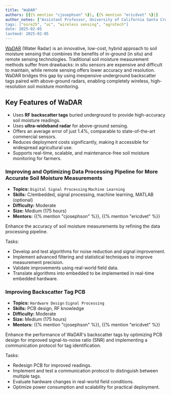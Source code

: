 ```yaml
---
title: "WaDAR"
authors: [{{% mention "cjosephson" %}}, {{% mention "ericdvet" %}}]
author_notes: ["Assistant Professor, University of California Santa Cruz", "Graduate Student Researcher. University of California Santa Cruz]
tags: ["osre25", "uc", "wireless sensing", "agrotech"]
date: 2025-02-05
lastmod: 2025-02-05
---
```


[WaDAR](https://github.com/jlab-sensing/wadar) (Water Radar) is an innovative, low-cost, hybrid approach to soil moisture sensing that combines the benefits of in-ground (in situ) and remote sensing technologies. Traditional soil moisture measurement methods suffer from drawbacks: in situ sensors are expensive and difficult to maintain, while remote sensing offers lower accuracy and resolution. WaDAR bridges this gap by using inexpensive underground backscatter tags paired with above-ground radars, enabling completely wireless, high-resolution soil moisture monitoring.

## Key Features of WaDAR
- Uses **RF backscatter tags** buried underground to provide high-accuracy soil moisture readings.
- Uses **ultra-wideband radar** for above-ground sensing.
- Offers an average error of just 1.4%, comparable to state-of-the-art commercial sensors.
- Reduces deployment costs significantly, making it accessible for widespread agricultural use.
- Supports real-time, scalable, and maintenance-free soil moisture monitoring for farmers.

### Improving and Optimizing Data Processing Pipeline for More Accurate Soil Moisture Measurements

- **Topics:** `Digital Signal Processing` `Machine Learning`
- **Skills:** C/embedded, signal processing, machine learning, MATLAB (optional)
- **Difficulty:** Moderate
- **Size:** Medium (175 hours)
- **Mentors:** {{% mention "cjosephson" %}}, {{% mention "ericdvet" %}}

Enhance the accuracy of soil moisture measurements by refining the data processing pipeline.

Tasks:
- Develop and test algorithms for noise reduction and signal improvement.
- Implement advanced filtering and statistical techniques to improve measurement precision.
- Validate improvements using real-world field data.
- Translate algorithms into embedded to be implemented in real-time embedded hardware.  

### Improving Backscatter Tag PCB

- **Topics:** `Hardware Design` `Signal Processing`
- **Skills:** PCB design, RF knowledge
- **Difficulty:** Moderate
- **Size:** Medium (175 hours)
- **Mentors:** {{% mention "cjosephson" %}}, {{% mention "ericdvet" %}}

Enhance the performance of WaDAR's backscatter tags by optimizing PCB design for improved signal-to-noise ratio (SNR) and implementing a communication protocol for tag identification.

Tasks:
- Redesign PCB for improved readings.
- Implement and test a communication protocol to distinguish between multiple tags.
- Evaluate hardware changes in real-world field conditions.
- Optimize power consumption and scalability for practical deployment.